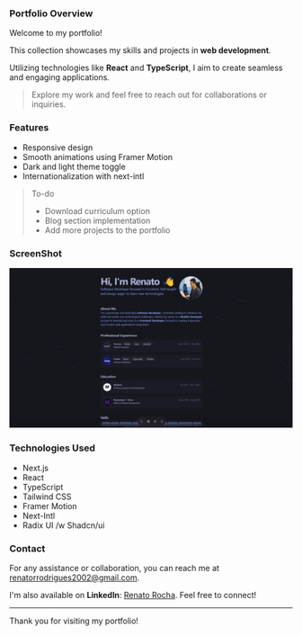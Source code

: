 ### Portfolio Overview

Welcome to my portfolio!

This collection showcases my skills and projects in **web development**.

Utilizing technologies like **React** and **TypeScript**, I aim to create seamless and engaging applications.

> Explore my work and feel free to reach out for collaborations or inquiries.

### Features

- Responsive design
- Smooth animations using Framer Motion
- Dark and light theme toggle
- Internationalization with next-intl

> To-do
> - Download curriculum option
> - Blog section implementation
> - Add more projects to the portfolio

### ScreenShot

![Portfolio Screenshot](./public/project-screenshot.png)

### Technologies Used

- Next.js
- React
- TypeScript
- Tailwind CSS
- Framer Motion
- Next-Intl
- Radix UI /w Shadcn/ui

### Contact

For any assistance or collaboration, you can reach me at [renatorrodrigues2002@gmail.com](mailto:renatorrodrigues2002@gmail.com).

I'm also available on **LinkedIn**: [Renato Rocha](https://www.linkedin.com/in/renato-rrodrigues/). Feel free to connect!

---

Thank you for visiting my portfolio!
